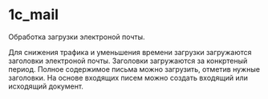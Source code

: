 1c_mail
=======

Обработка загрузки электроной почты.

  Для снижения трафика и уменьшения времени загрузки загружаются заголовки электроной почты. 
Заголовки загружаются за конкртеный период. Полное содержимое письма можно загрузить, отметив нужные заголовки.
На основе входящих писем можно создать входящий или исходящий документ. 
